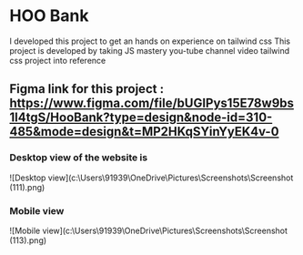 # HOO Bank 

I developed this project to get an hands on experience on tailwind css
This project is developed by taking JS mastery you-tube channel video tailwind css project into reference 

## Figma link for this project : https://www.figma.com/file/bUGIPys15E78w9bs1l4tgS/HooBank?type=design&node-id=310-485&mode=design&t=MP2HKqSYinYyEK4v-0 

### Desktop view of the website is
![Desktop view](c:\Users\91939\OneDrive\Pictures\Screenshots\Screenshot (111).png)

### Mobile view 
![Mobile view](c:\Users\91939\OneDrive\Pictures\Screenshots\Screenshot (113).png)

